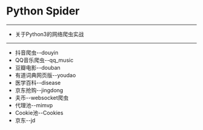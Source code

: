 # Python Spider

***

* 关于Python3的网络爬虫实战

***

* 抖音爬虫--douyin
* QQ音乐爬虫--qq_music
* 豆瓣电影--douban
* 有道词典网页版--youdao
* 医学百科--disease
* 京东抢购--jingdong
* 夫币--websocket爬虫
* 代理池--mimvp
* Cookie池--Cookies
* 京东--jd